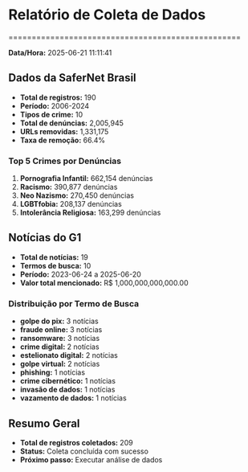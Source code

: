 # Relatório de Coleta de Dados
==================================================

**Data/Hora:** 2025-06-21 11:11:41

## Dados da SaferNet Brasil

- **Total de registros:** 190
- **Período:** 2006-2024
- **Tipos de crime:** 10
- **Total de denúncias:** 2,005,945
- **URLs removidas:** 1,331,175
- **Taxa de remoção:** 66.4%

### Top 5 Crimes por Denúncias

1. **Pornografia Infantil:** 662,154 denúncias
2. **Racismo:** 390,877 denúncias
3. **Neo Nazismo:** 270,450 denúncias
4. **LGBTfobia:** 208,137 denúncias
5. **Intolerância Religiosa:** 163,299 denúncias

## Notícias do G1

- **Total de notícias:** 19
- **Termos de busca:** 10
- **Período:** 2023-06-24 a 2025-06-20
- **Valor total mencionado:** R$ 1,000,000,000,000.00

### Distribuição por Termo de Busca

- **golpe do pix:** 3 notícias
- **fraude online:** 3 notícias
- **ransomware:** 3 notícias
- **crime digital:** 2 notícias
- **estelionato digital:** 2 notícias
- **golpe virtual:** 2 notícias
- **phishing:** 1 notícias
- **crime cibernético:** 1 notícias
- **invasão de dados:** 1 notícias
- **vazamento de dados:** 1 notícias

## Resumo Geral

- **Total de registros coletados:** 209
- **Status:** Coleta concluída com sucesso
- **Próximo passo:** Executar análise de dados
